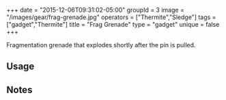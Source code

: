 +++
date = "2015-12-06T09:31:02-05:00"
groupId = 3
image = "/images/gear/frag-grenade.jpg"
operators = ["Thermite","Sledge"]
tags = ["gadget","Thermite"]
title = "Frag Grenade"
type = "gadget"
unique = false
+++

Fragmentation grenade that explodes shortly after the pin is pulled.

## Usage

## Notes

